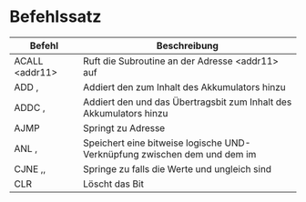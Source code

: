 
# Befehlssatz #

| Befehl     | Beschreibung                                     |
|------------|--------------------------------------------------|
| ACALL \<addr11\> | Ruft die Subroutine an der Adresse \<addr11\> auf |
| ADD <A>,<Operand> | Addiert den <Operand> zum Inhalt des Akkumulators <A> hinzu |
| ADDC <A>,<Operand> | Addiert den <Operand> und das Übertragsbit zum Inhalt des Akkumulators <A> hinzu |
| AJMP <addr11> | Springt zu Adresse <addr11> |
| ANL <Zielbyte>,<Quellenbyte> | Speichert eine bitweise logische UND-Verknüpfung zwischen dem <Zielbyte> und dem <Quellenbyte> im <Zielbyte> | 
| CJNE <Operand1>,<Operand2>,<rel> | Springe zu <rel> falls die Werte <Operand1> und <Operand2> ungleich sind |
| CLR <bit> | Löscht das Bit <bit> |
